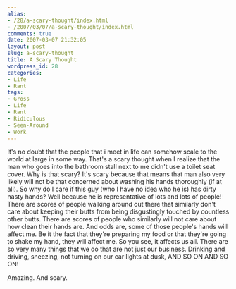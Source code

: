 ```yaml
---
alias:
- /28/a-scary-thought/index.html
- /2007/03/07/a-scary-thought/index.html
comments: true
date: 2007-03-07 21:32:05
layout: post
slug: a-scary-thought
title: A Scary Thought
wordpress_id: 28
categories:
- Life
- Rant
tags:
- Gross
- Life
- Rant
- Ridiculous
- Seen-Around
- Work
---
```


It's no doubt that the people that i meet in life can somehow scale to the world at large in some way.  That's a scary thought when I realize that the man who goes into the bathroom stall next to me didn't use a toilet seat cover.  Why is that scary?    It's scary because that means that man also very likely will not be that concerned about washing his hands thoroughly (if at all).  So why do I care if this guy (who I have no idea who he is) has dirty nasty hands?  Well because he is representative of lots and lots of people!  There are scores of people walking around out there that similarly don't care about keeping their butts from being disgustingly touched by countless other butts.  There are scores of people who similarly will not care about how clean their hands are.  And odds are, some of those people's hands will affect me.  Be it the fact that they're preparing my food or that they're going to shake my hand, they will affect me.  So you see, it affects us all.  There are so very many things that we do that are not just our business.  Drinking and driving, sneezing, not turning on our car lights at dusk, AND SO ON AND SO ON!

Amazing.  And scary.  
